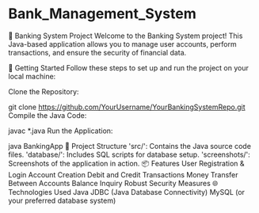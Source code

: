 # Bank_Management_System
🏦 Banking System Project
Welcome to the Banking System project! This Java-based application allows you to manage user accounts, perform transactions, and ensure the security of financial data.

🚀 Getting Started
Follow these steps to set up and run the project on your local machine:

Clone the Repository:

git clone https://github.com/YourUsername/YourBankingSystemRepo.git
Compile the Java Code:

javac *.java
Run the Application:

java BankingApp
📂 Project Structure
'src/': Contains the Java source code files.
'database/': Includes SQL scripts for database setup.
'screenshots/': Screenshots of the application in action.
📦 Features
User Registration & Login
Account Creation
Debit and Credit Transactions
Money Transfer Between Accounts
Balance Inquiry
Robust Security Measures
🌐 Technologies Used
Java
JDBC (Java Database Connectivity)
MySQL (or your preferred database system)
